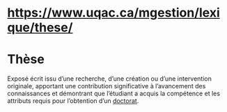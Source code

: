 # https://www.uqac.ca/mgestion/lexique/these/

# Thèse
Exposé écrit issu d’une recherche, d’une création ou d’une intervention originale, apportant une contribution significative à l’avancement des connaissances et démontrant que l’étudiant a acquis la compétence et les attributs requis pour l’obtention d’un [doctorat](https://www.uqac.ca/mgestion/lexique/these/<https:/www.uqac.ca/mgestion/lexique/doctorat/>).

